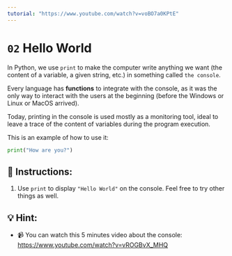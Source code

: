 ```yaml
---
tutorial: "https://www.youtube.com/watch?v=voBO7a0KPtE"
---
```


# `02` Hello World

In Python, we use `print` to make the computer write anything we want (the content of a variable, a given string, etc.) in something called `the console`.

Every language has **functions** to integrate with the console, as it was the only way to interact with the users at the beginning (before the Windows or Linux or MacOS arrived).

Today, printing in the console is used mostly as a monitoring tool, ideal to leave a trace of the content of variables during the program execution.

This is an example of how to use it:
```py
print("How are you?")
```

## 📝 Instructions:

1. Use `print` to display `"Hello World"` on the console. Feel free to try other things as well.

## 💡 Hint:

+ :video_camera: You can watch this 5 minutes video about the console:
https://www.youtube.com/watch?v=vROGBvX_MHQ
